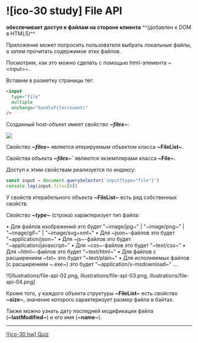 # ![ico-30 study] File API

**обеспечивает доступ к файлам на стороне клиента**
^^(добавлен к DOM в HTML5)^^

Приложение может попросить пользователя выбрать локальные файлы, а затем прочитать содержимое этих файлов.

Посмотрим, как это можно сделать с помощью html-элемента ~&lt;input>~.

Вставим в разметку страницы тег:

~~~html
<input
  type="file"
  multiple
  onchange="handleFiles(event)"
/>
~~~

Созданный host-объект имеет свойство  **_~files~_**:

![](illustrations/file-api-01.png)

Свойство  **_~files~_**  является итерируемым объектом класса  **~FileList~**.

Свойства объекта **_~files~`_** являются экземплярами класса  **~File~**.

Доступ к этим свойствам реализуется по индексу:

~~~js
const input = document.querySelector('input[type="file"]')
console.log(input.files[0])
~~~

У свойств итерабельного объекта **~FileList~** есть ряд собственных свойств.

Свойство **_~type~_** (строка) характеризует тип файла:

• Для файлов изображений это будет "~image/jpg~" | "~image/png~" | "~image/gif~" | "~image/svg+xml~"
• Для ~json~-файлов это будет "~application/json~"
• Для ~js~-файлов это будет "~application/javascript~"
• Для ~css~-файлов это будет "~text/css~"
• Для ~html~-файлов это будет "~text/html~"
• Для файлов c расширением ~txt~ это будет "~text/plain~"
• Для исполняемых файлов (c расширением ~.exe~) это будет "~application/x-msdownload~"
...

!![illustrations/file-api-02.png, illustrations/file-api-03.png, illustrations/file-api-04.png]

Кроме того, у каждого объекта структуры **~FileList~** есть свойство **~size~**, значение которого характеризует размер файла в байтах.

Также можно узнать дату последней модификации файла (**~lastModified~**) и его имя (**~name~**).

___________________________________

[![ico-30 hw] Quiz](quiz/file-API)
